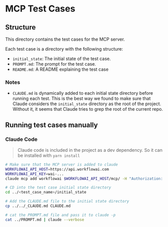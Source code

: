 # MCP Test Cases

## Structure

This directory contains the test cases for the MCP server.

Each test case is a directory with the following structure:

- `initial_state`: The initial state of the test case.
- `PROMPT.md`: The prompt for the test case.
- `README.md`: A README explaining the test case

### Notes

- `CLAUDE.md` is dynamically added to each initial state directory
  before running each test. This is the best way we found to make sure that Claude considers the `initial_state`
  directory as the root of the project. Without it, it seems that Claude tries to grep the root of the current repo.

## Running test cases manually

### Claude Code

> Claude code is included in the project as a dev dependency. So it can be installed with `yarn install`

```sh
# Make sure that the MCP server is added to claude
WORKFLOWAI_API_HOST=https://api.workflowai.com
WORKFLOWAI_API_KEY=wai-...
claude mcp add workflowai $WORKFLOWAI_API_HOST/mcp/ -H "Authorization: Bearer $WORKFLOWAI_API_KEY" --transport http

# CD into the test case initial state directory
cd ../<test_case_name>/initial_state

# Add the CLAUDE.md file to the initial state directory
cp ../../_CLAUDE.md CLAUDE.md

# cat the PROMPT.md file and pass it to claude -p
cat ../PROMPT.md | claude --verbose
```
